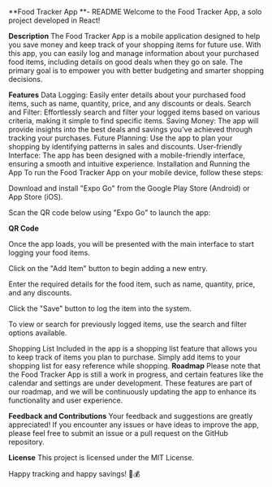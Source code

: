 **Food Tracker App **- README
Welcome to the Food Tracker App, a solo project developed in React!

**Description**
The Food Tracker App is a mobile application designed to help you save money and keep track of your shopping items for future use. With this app, you can easily log and manage information about your purchased food items, including details on good deals when they go on sale. The primary goal is to empower you with better budgeting and smarter shopping decisions.

**Features**
Data Logging: Easily enter details about your purchased food items, such as name, quantity, price, and any discounts or deals.
Search and Filter: Effortlessly search and filter your logged items based on various criteria, making it simple to find specific items.
Saving Money: The app will provide insights into the best deals and savings you've achieved through tracking your purchases.
Future Planning: Use the app to plan your shopping by identifying patterns in sales and discounts.
User-friendly Interface: The app has been designed with a mobile-friendly interface, ensuring a smooth and intuitive experience.
Installation and Running the App
To run the Food Tracker App on your mobile device, follow these steps:

Download and install "Expo Go" from the Google Play Store (Android) or App Store (iOS).

Scan the QR code below using "Expo Go" to launch the app:

**QR Code**

Once the app loads, you will be presented with the main interface to start logging your food items.

Click on the "Add Item" button to begin adding a new entry.

Enter the required details for the food item, such as name, quantity, price, and any discounts.

Click the "Save" button to log the item into the system.

To view or search for previously logged items, use the search and filter options available.

Shopping List
Included in the app is a shopping list feature that allows you to keep track of items you plan to purchase. Simply add items to your shopping list for easy reference while shopping.
 **Roadmap**
Please note that the Food Tracker App is still a work in progress, and certain features like the calendar and settings are under development. These features are part of our roadmap, and we will be continuously updating the app to enhance its functionality and user experience.

**Feedback and Contributions**
Your feedback and suggestions are greatly appreciated! If you encounter any issues or have ideas to improve the app, please feel free to submit an issue or a pull request on the GitHub repository.

**License**
This project is licensed under the MIT License.

Happy tracking and happy savings! 🛒💰
